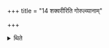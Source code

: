 +++
title = "14 शक्वरीरिति गोरुल्व्यानाम्"

+++

<details><summary>थिते</summary>

14. With śakvariḥ (he scoops the water) from the womb of a cow. 
</details>
